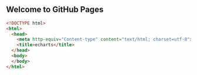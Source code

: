 ## Welcome to GitHub Pages

````html
<!DOCTYPE html>
<html>
  <head>
    <meta http-equiv="Content-type" content="text/html; charset=utf-8">
    <title>echarts</title>
  </head>
  <body>
  </body>
</html>

````